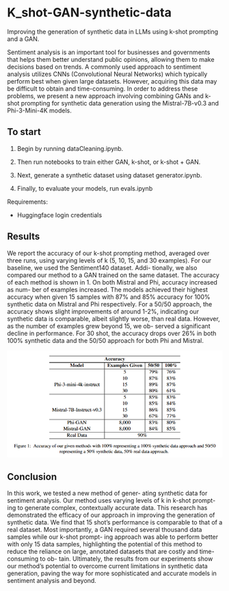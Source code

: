 # K_shot-GAN-synthetic-data

Improving the generation of synthetic data in LLMs using k-shot prompting and a GAN.

Sentiment analysis is an important tool for businesses and governments that helps them better understand public opinions, allowing them to make decisions based on trends. A commonly used approach to sentiment analysis utilizes CNNs (Convolutional Neural Networks) which typically perform best when given large datasets. However, acquiring this data may be difficult to obtain and time-consuming. In order to address these problems, we present a new approach involving combining GANs and k-shot prompting for synthetic data generation using the Mistral-7B-v0.3 and Phi-3-Mini-4K models. 

## To start

1. Begin by running dataCleaning.ipynb.

2. Then run notebooks to train either GAN, k-shot, or k-shot + GAN. 

3. Next, generate a synthetic dataset using dataset generator.ipynb. 

4. Finally, to evaluate your models, run evals.ipynb

Requirements:
- Huggingface login credentials

## Results

We report the accuracy of our k-shot prompting
method, averaged over three runs, using varying
levels of k (5, 10, 15, and 30 examples). For our
baseline, we used the Sentiment140 dataset. Addi-
tionally, we also compared our method to a GAN
trained on the same dataset.
The accuracy of each method is shown in 1. On
both Mistral and Phi, accuracy increased as num-
ber of examples increased. The models achieved
their highest accuracy when given 15 samples with
87% and 85% accuracy for 100% synthetic data on
Mistral and Phi respectively. For a 50/50 approach,
the accuracy shows slight improvements of around
1-2%, indicating our synthetic data is comparable,
albeit slightly worse, than real data. However, as
the number of examples grew beyond 15, we ob-
served a significant decline in performance. For 30
shot, the accuracy drops over 26% in both 100%
synthetic data and the 50/50 approach for both Phi
and Mistral.

![accuracy table](images/accuracyTable.png)

## Conclusion

In this work, we tested a new method of gener-
ating synthetic data for sentiment analysis. Our
method uses varying levels of k in k-shot prompt-
ing to generate complex, contextually accurate data. 
This research has demonstrated the efficacy of our approach in improving
the generation of synthetic data. We find that 15
shot’s performance is comparable to that of a real
dataset. Most importantly, a GAN required several
thousand data samples while our k-shot prompt-
ing approach was able to perform better with only
15 data samples, highlighting the potential of this
method to reduce the reliance on large, annotated
datasets that are costly and time-consuming to ob-
tain. Ultimately, the results from our experiments
show our method’s potential to overcome current
limitations in synthetic data generation, paving the
way for more sophisticated and accurate models in
sentiment analysis and beyond.